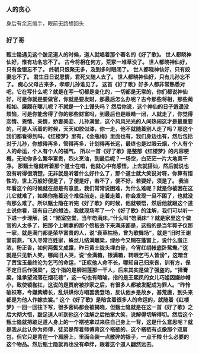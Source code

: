 ### 人的贪心
身后有余忘缩手，眼前无路想回头

### 好了哥
**甄士隐遇见这个跛足道人的时候，道人就唱着那个著名的《好了歌》。
世人都晓神仙好，惟有功名忘不了。
古今将相在何方，荒冢一堆草没了。
世人都晓神仙好，只有金银忘不了。
终朝只恨聚无多，及到多时眼闭了。
世人都晓神仙好，只有姣妻忘不了。
君生日日说恩情，君死又随人去了。
世人都晓神仙好，只有儿孙忘不了。
痴心父母古来多，孝顺儿孙谁见了。
这首《好了歌》好多人都非常熟悉对吧，它在写什么呢？就是在写一切都是变化的，一切都是无常的，你们都说神仙好，可是你就是要做官，你就是要发财，那最后怎么办呢？古今那些将相，那些蔺相如、廉颇在哪儿呢？不就是一个土馒头吗？
然后你说，这个神仙的日子逍遥没烦恼，可是你能舍得了你的那些财富吗，到最后也是眼睛一闭，人就走了，你觉得恋情、恩情、亲情，娇妻美妾、儿孙满堂，这个风风光光的人间热闹这才是最重要的，可是人活着的时候，天天如胶似漆，你一走，他不就随着别人走了吗？那这个我们都看得到吗，《红楼梦》里有，《金瓶梅》里面也有，我们身边也有，然后包括对于儿孙，你想得再多，管得再多，计划得再长远，最终也是过眼云烟，个人有个人的命运，个人有个人的福气。
所以一首《好了歌》是整部《红楼梦》的内容梗概，无论你多么繁华富贵，烈火烹油，到最后呢？一场空，白茫茫一片大地真干净。
那甄士隐就听着那个道士在唱，他就心中有感悟，上去就搭讪，然后就说也没有听得很清楚，无非就是听着什么好什么了，那个道士就大笑说对呀，你算有悟性的，世上万般好便是了，了便是好，若不了，便不好，若要好，须是了。
我当年看这个的时候就在想是有意思，我们常常说困难，为什么难呢？就是你被困在这儿它就难了，如果你拖着这个难往前走，走着走着，你会发现一旦不困了，也就没有那么难了。所以甄士隐在听完《好了歌》的时候，他就顿悟，然后他就跟这个道士说你看，我有自己的想法，我就现场写了一个《好了歌》的注解，我们可以听一下进一步理解，说：“陋室空堂，当年笏满床。”什么叫“笏满床”？就是家里这个做官的人太多了，把那个上朝拿的那个笏板丢下来满床都是，这指的是当年郭子仪那一家，就是满门都是荣华富贵的人，说“衰草枯杨，曾为歌舞场”，就是“旧时王谢堂前燕，飞入寻常百姓家，蛛丝儿结满雕梁，绿纱今又糊在蓬窗上，说什么脂正浓，粉正香，如何两鬓又成霜，昨日黄土陇头埋白骨，今宵红绡帐底卧鸳鸯。”这就是只见新人笑，哪闻旧人哭，说“金满箱，银满箱，转眼乞丐人皆谤”，这暗含了贾宝玉最终沦为乞丐的命运，“正叹他人命不长，哪知自己归来丧，训有方，保不定日后作强梁”，这个指的是柳湘莲那一干人，后来其实是做了强盗的。“择膏粱，谁承望流落在烟花巷”，这一句也有暗喻，指的是王熙凤的女儿巧姐因嫌纱帽小，致使锁枷扛，这说的是贾府被抄家之后，有很多人都被发配成为罪人。“昨怜破袄寒，今嫌紫蟒长，乱烘烘你方唱罢我登场，反认他乡是故乡，甚荒唐，到头来都是为他人作嫁衣裳。”
这个《好了歌》是暗含着很多人的命运的，就随着《红楼梦》一回一回往下写，很多密码都会被揭晓，但甄士隐就是在这一首《好了歌》之后大彻大悟，跛足道人听到他这个注解之后拍掌大笑，说解得切解得切。然后这个甄士隐就把跛足道人身上的一个褡裢拿过来往自己身上一背，这是什么意思呢？就是我从此认你为师傅，徒弟是帮着师傅背这个褡裢的，这个褡裢有点像那个双肩包，但它只是背在一个肩膀上，里面会装一点散碎的银子，一点干粮 什么必要的这个物品。然后甄士隐就再也没有牵绊，跟着这个道人翩然远去。**


###